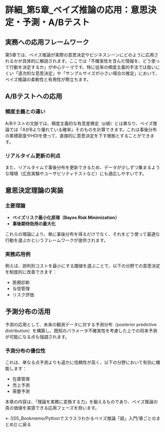 # 詳細_第5章_ベイズ推論の応用：意思決定・予測・A/Bテスト

## 実務への応用フレームワーク

第5章では、ベイズ推論が実際の意思決定やビジネスシーンにどのように応用されるかが具体的に解説されます。ここでは「不確実性を含んだ情報を、どう使って行動を決定するか」が中心テーマです。特に従来の頻度主義的手法では扱いにくい「逐次的な意思決定」や「サンプルサイズが小さい場合の推定」において、ベイズ推論の柔軟性と有用性が際立ちます。

## A/Bテストへの応用

### 頻度主義との違い
A/Bテストの文脈では、頻度主義的な有意差検定（p値）とは異なり、ベイズ推論では「AがBより優れている確率」そのものを計算できます。これは事後分布の累積密度やHDIを使って、直接的に意思決定を下す根拠とすることができます。

### リアルタイム更新の利点
また、リアルタイムで事後分布を更新できるため、データが少しずつ集まるような環境（広告実験やユーザビリティテストなど）にも適応しやすいです。

## 意思決定理論の実装

### 主要理論
- **ベイズリスク最小化原理（Bayes Risk Minimization）**
- **事後期待効用の最大化**

これらの理論により、単に事後分布を得るだけでなく、それをどう使って最適な行動を選ぶかというフレームワークが提供されます。

### 実務応用例
例えば、誤判別コストを最小にする閾値を選ぶことで、以下の分野での意思決定を制度的に改善できます：
- 医療診断
- 与信管理
- リスク評価

## 予測分布の活用

予測の応用として、未来の観測データに対する予測分布（posterior predictive distribution）を構築し、既知のパラメータ不確実性を考慮した上での将来予測が可能になる点も強調されます。

### 予測分布の優位性
これは、単なる点予測よりも遥かに信頼性が高く、以下の分野において有効に機能します：
- 在庫管理
- 売上予測
- 需要予測

本章の内容は、「理論を実務に変換する力」を鍛えるものであり、ベイズ推論の真の価値を実感できる応用フェーズを担います。

← [[05_Bookmemo/Pythonでスラスラわかるベイズ推論「超」入門/章ごとのまとめ]] に戻る
